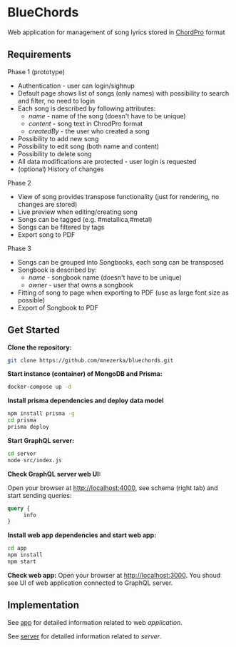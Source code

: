 # BlueChords

Web application for management of song lyrics stored in
[ChordPro](https://www.chordpro.org/chordpro/ChordPro-File-Format-Specification.html)
format

## Requirements

Phase 1 (prototype)

* Authentication - user can login/sighnup
* Default page shows list of songs (only names) with possibility to search and
  filter, no need to login
* Each song is described by following attributes:
  * *name* - name of the song (doesn't have to be unique)
  * *content* - song text in ChrodPro format
  * *createdBy* - the user who created a song
* Possibility to add new song
* Possibility to edit song (both name and content)
* Possibility to delete song
* All data modifications are protected - user login is requested
* (optional) History of changes

Phase 2

* View of song provides transpose functionality (just for rendering, no changes
  are stored)
* Live preview when editing/creating song
* Songs can be tagged (e.g. #metallica,#metal)
* Songs can be filtered by tags
* Export song to PDF

Phase 3

* Songs can be grouped into Songbooks, each song can be transposed
* Songbook is described by:
  * *name* - songbook name (doesn't have to be unique)
  * *owner* - user that owns a songbook
* Fitting of song to page when exporting to PDF (use as large font size as
  possible)
* Export of Songbook to PDF

## Get Started ##

**Clone the repository:**

```sh
git clone https://github.com/mnezerka/bluechords.git
```

**Start instance (container) of MongoDB and Prisma:**
```sh
docker-compose up -d
```

**Install prisma dependencies and deploy data model**

```sh
npm install prisma -g
cd prisma
prisma deploy
```

**Start GraphQL server:**

```sh
cd server
node src/index.js
```

**Check GraphQL server web UI:**

Open your browser at [http://localhost:4000](http://localhost:4000), see schema
(right tab)  and start sending queries:

```graphql
query {
     info
}
```

**Install web app dependencies and start web app:**

```sh
cd app
npm install
npm start
```

**Check web app:**
Open your browser at [http://localhost:3000](http://localhost:3000). You shoud see
UI of web application connected to GraphQL server.

## Implementation ##

See [app](app/README.md) for detailed information related to web *application*.

See [server](server/README.md) for detailed information related to *server*.
